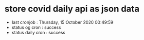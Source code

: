 # store covid daily api as json data

- last cronjob : Thursday, 15 October 2020 00:49:59
- status og cron : success
- status daily cron : success
      
      
